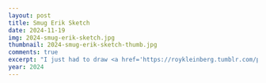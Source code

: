 ```yaml
---
layout: post
title: Smug Erik Sketch
date: 2024-11-19
img: 2024-smug-erik-sketch.jpg
thumbnail: 2024-smug-erik-sketch-thumb.jpg
comments: true
excerpt: "I just had to draw <a href='https://roykleinberg.tumblr.com/post/47128812559/phantomofthesalle-scan-of-a-real-animation-cel' target='_blank'>1987 animated Erik</a> with <a href='/links/img/1988-animated-eriks-eyes.jpg' target='_blank'>the cool eyes he has in the dark</a>." 
year: 2024
---
```

